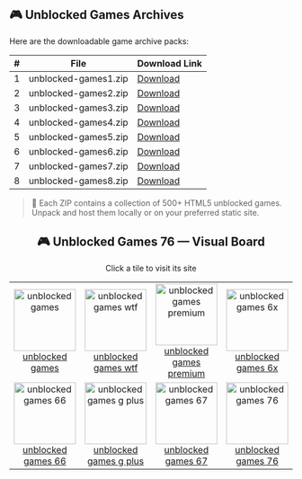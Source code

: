 ## 🎮 Unblocked Games Archives

Here are the downloadable game archive packs:

| # | File | Download Link |
|---|------|----------------|
| 1 | unblocked-games1.zip | [Download](https://github.com/unblocked-games-666/unblocked-games-666.github.io/raw/refs/heads/main/ubg_game_archive/unblocked-games1.zip) |
| 2 | unblocked-games2.zip | [Download](https://github.com/unblocked-games-666/unblocked-games-666.github.io/raw/refs/heads/main/ubg_game_archive/unblocked-games2.zip) |
| 3 | unblocked-games3.zip | [Download](https://github.com/unblocked-games-666/unblocked-games-666.github.io/raw/refs/heads/main/ubg_game_archive/unblocked-games3.zip) |
| 4 | unblocked-games4.zip | [Download](https://github.com/unblocked-games-666/unblocked-games-666.github.io/raw/refs/heads/main/ubg_game_archive/unblocked-games4.zip) |
| 5 | unblocked-games5.zip | [Download](https://github.com/unblocked-games-666/unblocked-games-666.github.io/raw/refs/heads/main/ubg_game_archive/unblocked-games5.zip) |
| 6 | unblocked-games6.zip | [Download](https://github.com/unblocked-games-666/unblocked-games-666.github.io/raw/refs/heads/main/ubg_game_archive/unblocked-games6.zip) |
| 7 | unblocked-games7.zip | [Download](https://github.com/unblocked-games-666/unblocked-games-666.github.io/raw/refs/heads/main/ubg_game_archive/unblocked-games7.zip) |
| 8 | unblocked-games8.zip | [Download](https://github.com/unblocked-games-666/unblocked-games-666.github.io/raw/refs/heads/main/ubg_game_archive/unblocked-games8.zip) |

> 💾 Each ZIP contains a collection of 500+ HTML5 unblocked games.  
> Unpack and host them locally or on your preferred static site.


<h2 align="center">🎮 Unblocked Games 76 — Visual Board</h2>
<p align="center">Click a tile to visit its site</p>

<table align="center">
  <tr>
    <td align="center" width="130">
      <a href="https://ela-lessons.lol" target="_blank">
        <img src="https://ela-lessons.top/_akamai/k/308.webp" width="110" alt="unblocked games"><br>
        unblocked games
      </a>
    </td>
    <td align="center" width="130">
      <a href="https://science-lessons.life" target="_blank">
        <img src="https://ela-lessons.top/_akamai/k/243.webp" width="110" alt="unblocked games wtf"><br>
        unblocked games wtf
      </a>
    </td>
    <td align="center" width="130">
      <a href="https://pe-lessons.lol" target="_blank">
        <img src="https://ela-lessons.top/_akamai/k/20.webp" width="110" alt="unblocked games premium"><br>
        unblocked games premium
      </a>
    </td>
    <td align="center" width="130">
      <a href="https://math-class.lol" target="_blank">
        <img src="https://ela-lessons.top/_akamai/k/54.webp" width="110" alt="unblocked games 6x"><br>
        unblocked games 6x
      </a>
    </td>
    <td align="center" width="130">
      <a href="https://math-class.live" target="_blank">
        <img src="https://ela-lessons.top/_akamai/k/382.webp" width="110" alt="unblocked games 77"><br>
        unblocked games 77
      </a>
    </td>
  </tr>
  <tr>
    <td align="center" width="130">
      <a href="https://math-class.top" target="_blank">
        <img src="https://ela-lessons.top/_akamai/k/307.webp" width="110" alt="unblocked games 66"><br>
        unblocked games 66
      </a>
    </td>
    <td align="center" width="130">
      <a href="https://ela-lessons.world" target="_blank">
        <img src="https://ela-lessons.top/_akamai/k/88.webp" width="110" alt="unblocked games g plus"><br>
        unblocked games g plus
      </a>
    </td>
    <td align="center" width="130">
      <a href="https://ela-lessons.online" target="_blank">
        <img src="https://ela-lessons.top/_akamai/k/3.webp" width="110" alt="unblocked games 67"><br>
        unblocked games 67
      </a>
    </td>
    <td align="center" width="130">
      <a href="https://Sci-Lessons.Online" target="_blank">
        <img src="https://ela-lessons.top/_akamai/k/166.webp" width="110" alt="unblocked games 76"><br>
        unblocked games 76
      </a>
    </td>
    <td align="center" width="130">
      <a href="https://Math-Lessons.Icu" target="_blank">
        <img src="https://ela-lessons.top/_akamai/k/247.webp" width="110" alt="unblocked games g+"><br>
        unblocked games g+
      </a>
    </td>
  </tr>
</table>
